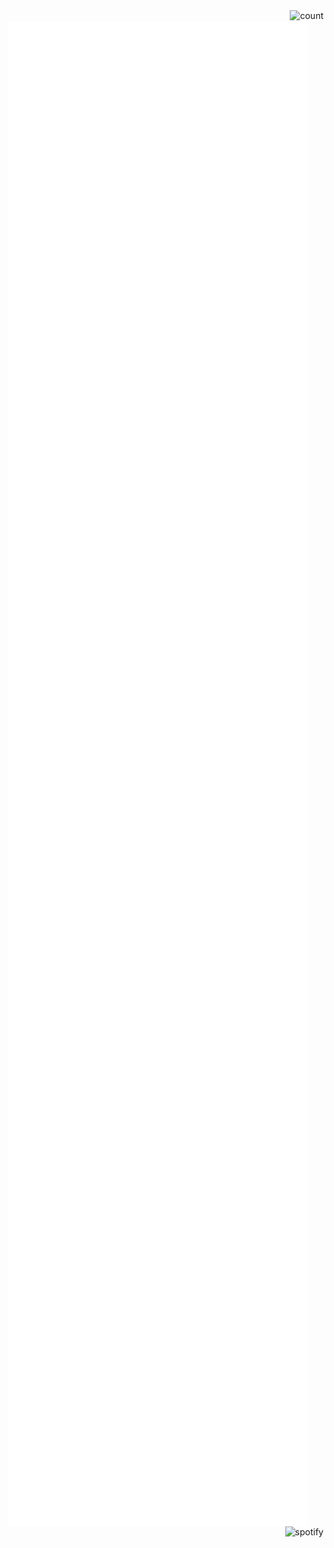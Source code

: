 <img align="right" alt="count" src="https://count.getloli.com/get/@:alensaito1?theme=rule34">
<img align="left" width="480" alt="metrics" src="/github-metrics.svg">
<img src="https://spotify-github-profile.vercel.app/api/view?uid=31tvn6y7tjpbzwvacw3iitologtq&cover_image=true&theme=default&bar_color=00ff00&bar_color_cover=true" alt="spotify" align="right"/>
